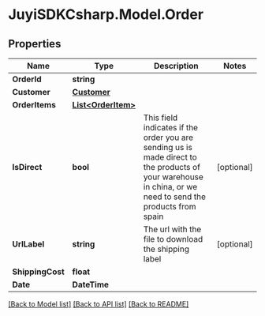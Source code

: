 
# JuyiSDKCsharp.Model.Order

## Properties

Name | Type | Description | Notes
------------ | ------------- | ------------- | -------------
**OrderId** | **string** |  | 
**Customer** | [**Customer**](Customer.md) |  | 
**OrderItems** | [**List&lt;OrderItem&gt;**](OrderItem.md) |  | 
**IsDirect** | **bool** | This field indicates if the order you are sending us is made direct to the products of your warehouse in china, or we need to send the products from spain | [optional] 
**UrlLabel** | **string** | The url with the file to download the shipping label | [optional] 
**ShippingCost** | **float** |  | 
**Date** | **DateTime** |  | 

[[Back to Model list]](../README.md#documentation-for-models)
[[Back to API list]](../README.md#documentation-for-api-endpoints)
[[Back to README]](../README.md)

